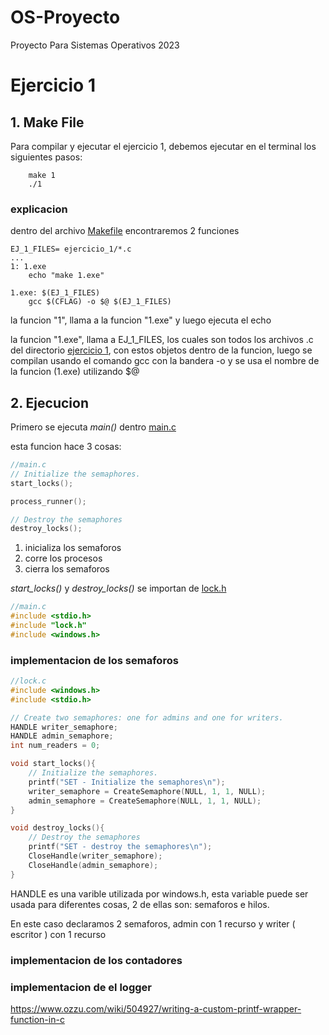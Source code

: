 # OS-Proyecto
Proyecto Para Sistemas Operativos 2023



# Ejercicio 1

## 1. Make File
Para compilar y ejecutar el ejercicio 1, debemos ejecutar en el terminal los siguientes pasos:


```shell
    make 1
    ./1
```

### explicacion

dentro del archivo [Makefile](./Makefile) encontraremos 2 funciones

```make
EJ_1_FILES= ejercicio_1/*.c
...
1: 1.exe
	echo "make 1.exe"

1.exe: $(EJ_1_FILES)
	gcc $(CFLAG) -o $@ $(EJ_1_FILES)
```

la funcion "1", llama a la funcion "1.exe" y luego ejecuta el echo

la funcion "1.exe", llama a EJ_1_FILES, los cuales son todos los archivos .c del directorio [ejercicio 1](./ejercicio_1), con estos objetos dentro de la funcion, luego se compilan usando el comando gcc con la bandera -o y se usa el nombre de la funcion (1.exe) utilizando $@

## 2. Ejecucion

Primero se ejecuta _main()_ dentro [main.c](./ejercicio_1/main.c)

esta funcion hace 3 cosas:
```c
//main.c
// Initialize the semaphores.
start_locks();

process_runner();

// Destroy the semaphores
destroy_locks();
```
1. inicializa los semaforos
2. corre los procesos
3. cierra los semaforos

_start_locks()_ y _destroy_locks()_ se importan de [lock.h](./ejercicio_1/lock.h)
```c 
//main.c
#include <stdio.h>
#include "lock.h"
#include <windows.h>
```

### implementacion de los semaforos
```c
//lock.c
#include <windows.h>
#include <stdio.h>

// Create two semaphores: one for admins and one for writers.
HANDLE writer_semaphore;
HANDLE admin_semaphore;
int num_readers = 0;

void start_locks(){
    // Initialize the semaphores.
    printf("SET - Initialize the semaphores\n");
    writer_semaphore = CreateSemaphore(NULL, 1, 1, NULL);
    admin_semaphore = CreateSemaphore(NULL, 1, 1, NULL);
}

void destroy_locks(){
    // Destroy the semaphores
    printf("SET - destroy the semaphores\n");
    CloseHandle(writer_semaphore);
    CloseHandle(admin_semaphore);
}
```
HANDLE es una varible utilizada por windows.h, esta variable puede ser usada para diferentes cosas, 2 de ellas son: semaforos e hilos.

En este caso declaramos 2 semaforos, admin con 1 recurso y writer ( escritor ) con 1 recurso 

### implementacion de los contadores

### implementacion de el logger
https://www.ozzu.com/wiki/504927/writing-a-custom-printf-wrapper-function-in-c
